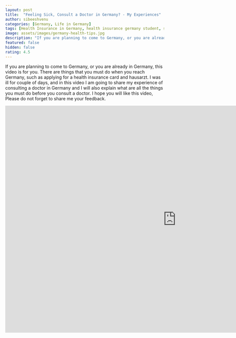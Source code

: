 ```yaml
---
layout: post
title:  "Feeling Sick, Consult a Doctor in Germany? - My Experiences"
author: sibeeshvenu
categories: [Germany, Life in Germany]
tags: [Health Insurance in Germany, health insurance germany student, statutory health insurance germany, private health insurance germany cost, hautarzt, hautarzt Germany, health insurance germany unemployed, aok health insurance, health insurance deutsch, is german health care free, living in germany without health insurance, Family Doctor in Germany, Life in Germany, Mallu, Njan Oru Malayali, Malayali in Germany, Germany, I am a Mallu]
image: assets/images/germany-health-tips.jpg
description: "If you are planning to come to Germany, or you are already in Germany, this video is for you. There are things that you must do when you reach Germany, such as applying for a health insurance card and hausarzt. I was ill for couple of days, and in this video I am going to share my experience of consulting a doctor in Germany and I will also explain what are all the things you must do before you consult a doctor. I hope you will like this video, Please do not forget to share me your feedback. "
featured: false
hidden: false
rating: 4.5
---
```


If you are planning to come to Germany, or you are already in Germany, this video is for you. There are things that you must do when you reach Germany, such as applying for a health insurance card and hausarzt. I was ill for couple of days, and in this video I am going to share my experience of consulting a doctor in Germany and I will also explain what are all the things you must do before you consult a doctor. I hope you will like this video, Please do not forget to share me your feedback. 

<iframe width="1082" height="721" src="https://www.youtube.com/embed/h477azhm9eY" frameborder="0" allow="accelerometer; autoplay; encrypted-media; gyroscope; picture-in-picture" allowfullscreen></iframe>
